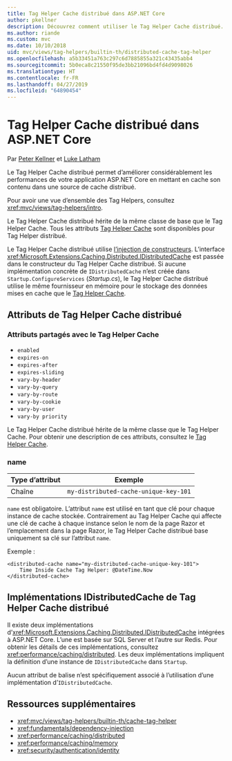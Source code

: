 ```yaml
---
title: Tag Helper Cache distribué dans ASP.NET Core
author: pkellner
description: Découvrez comment utiliser le Tag Helper Cache distribué.
ms.author: riande
ms.custom: mvc
ms.date: 10/10/2018
uid: mvc/views/tag-helpers/builtin-th/distributed-cache-tag-helper
ms.openlocfilehash: a5b33451a763c297c6d7885855a321c43435abb4
ms.sourcegitcommit: 5b0eca8c21550f95de3bb21096bd4fd4d9098026
ms.translationtype: HT
ms.contentlocale: fr-FR
ms.lasthandoff: 04/27/2019
ms.locfileid: "64890454"
---
```

# <a name="distributed-cache-tag-helper-in-aspnet-core"></a>Tag Helper Cache distribué dans ASP.NET Core

Par [Peter Kellner](http://peterkellner.net) et [Luke Latham](https://github.com/guardrex)

Le Tag Helper Cache distribué permet d’améliorer considérablement les performances de votre application ASP.NET Core en mettant en cache son contenu dans une source de cache distribué.

Pour avoir une vue d’ensemble des Tag Helpers, consultez <xref:mvc/views/tag-helpers/intro>.

Le Tag Helper Cache distribué hérite de la même classe de base que le Tag Helper Cache. Tous les attributs [Tag Helper Cache](xref:mvc/views/tag-helpers/builtin-th/cache-tag-helper) sont disponibles pour Tag Helper distribué.

Le Tag Helper Cache distribué utilise [l’injection de constructeurs](xref:fundamentals/dependency-injection#constructor-injection-behavior). L’interface <xref:Microsoft.Extensions.Caching.Distributed.IDistributedCache> est passée dans le constructeur du Tag Helper Cache distribué. Si aucune implémentation concrète de `IDistributedCache` n’est créée dans `Startup.ConfigureServices` (*Startup.cs*), le Tag Helper Cache distribué utilise le même fournisseur en mémoire pour le stockage des données mises en cache que le [Tag Helper Cache](xref:mvc/views/tag-helpers/builtin-th/cache-tag-helper).

## <a name="distributed-cache-tag-helper-attributes"></a>Attributs de Tag Helper Cache distribué

### <a name="attributes-shared-with-the-cache-tag-helper"></a>Attributs partagés avec le Tag Helper Cache

* `enabled`
* `expires-on`
* `expires-after`
* `expires-sliding`
* `vary-by-header`
* `vary-by-query`
* `vary-by-route`
* `vary-by-cookie`
* `vary-by-user`
* `vary-by priority`

Le Tag Helper Cache distribué hérite de la même classe que le Tag Helper Cache. Pour obtenir une description de ces attributs, consultez le [Tag Helper Cache](xref:mvc/views/tag-helpers/builtin-th/cache-tag-helper).

### <a name="name"></a>name

| Type d’attribut | Exemple                               |
| -------------- | ------------------------------------- |
| Chaîne         | `my-distributed-cache-unique-key-101` |

`name` est obligatoire. L’attribut `name` est utilisé en tant que clé pour chaque instance de cache stockée. Contrairement au Tag Helper Cache qui affecte une clé de cache à chaque instance selon le nom de la page Razor et l’emplacement dans la page Razor, le Tag Helper Cache distribué base uniquement sa clé sur l’attribut `name`.

Exemple :

```cshtml
<distributed-cache name="my-distributed-cache-unique-key-101">
    Time Inside Cache Tag Helper: @DateTime.Now
</distributed-cache>
```

## <a name="distributed-cache-tag-helper-idistributedcache-implementations"></a>Implémentations IDistributedCache de Tag Helper Cache distribué

Il existe deux implémentations d’<xref:Microsoft.Extensions.Caching.Distributed.IDistributedCache> intégrées à ASP.NET Core. L’une est basée sur SQL Server et l’autre sur Redis. Pour obtenir les détails de ces implémentations, consultez <xref:performance/caching/distributed>. Les deux implémentations impliquent la définition d’une instance de `IDistributedCache` dans `Startup`.

Aucun attribut de balise n’est spécifiquement associé à l’utilisation d’une implémentation d’`IDistributedCache`.

## <a name="additional-resources"></a>Ressources supplémentaires

* <xref:mvc/views/tag-helpers/builtin-th/cache-tag-helper>
* <xref:fundamentals/dependency-injection>
* <xref:performance/caching/distributed>
* <xref:performance/caching/memory>
* <xref:security/authentication/identity>
